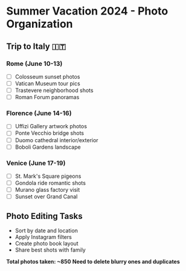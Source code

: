 # Summer Vacation 2024 - Photo Organization

## Trip to Italy 🇮🇹

### Rome (June 10-13)
- [ ] Colosseum sunset photos
- [ ] Vatican Museum tour pics
- [ ] Trastevere neighborhood shots
- [ ] Roman Forum panoramas

### Florence (June 14-16)  
- [ ] Uffizi Gallery artwork photos
- [ ] Ponte Vecchio bridge shots
- [ ] Duomo cathedral interior/exterior
- [ ] Boboli Gardens landscape

### Venice (June 17-19)
- [ ] St. Mark's Square pigeons
- [ ] Gondola ride romantic shots
- [ ] Murano glass factory visit
- [ ] Sunset over Grand Canal

## Photo Editing Tasks
- Sort by date and location
- Apply Instagram filters
- Create photo book layout
- Share best shots with family

**Total photos taken: ~850**
**Need to delete blurry ones and duplicates** 